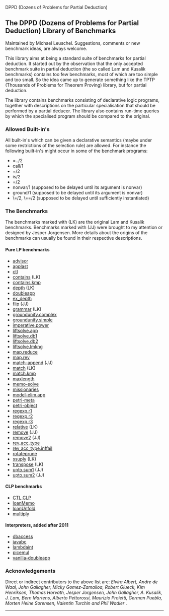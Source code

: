 DPPD (Dozens of Problems for Partial Deduction)

The DPPD (Dozens of Problems for Partial Deduction) Library of Benchmarks
-------------------------------------------------------------------------

Maintained by Michael Leuschel. Suggestions, comments or new benchmark ideas, are always welcome.

This library aims at being a standard suite of benchmarks for partial deduction. It started out by the observation that the only accepted benchmark suite in partial deduction (the so called Lam and Kusalik benchmarks) contains too few benchmarks, most of which are too simple and too small. So the idea came up to generate something like the TPTP (Thousands of Problems for Theorem Proving) library, but for partial deduction.

The library contains benchmarks consisting of declarative logic programs, together with descriptions on the particular specialisation that should be performed by a partial deducer. The library also contains run-time queries by which the specialised program should be compared to the original.

### Allowed Built-in's

All built-in's which can be given a declarative semantics (maybe under some restrictions of the selection rule) are allowed. For instance the following built-in's might occur in some of the benchmark programs:

*   =../2
*   call/1
*   =/2
*   is/2
*   =/2
*   nonvar/1 (supposed to be delayed until its argument is nonvar)
*   ground/1 (supposed to be delayed until its argument is nonvar)
*   \\=/2, \\==/2 (supposed to be delayed until sufficiently instantiated)

### The Benchmarks

The benchmarks marked with (LK) are the original Lam and Kusalik benchmarks. Benchmarks marked with (JJ) were brought to my attention or designed by Jesper Jorgensen. More details about the origins of the benchmarks can usually be found in their respective descriptions.

#### Pure LP benchmarks

*   [advisor](dppd/advisor.md)
*   [applast](dppd/applast.md)
*   [ctl](dppd/ctl.html)
*   [contains](dppd/contains.lam.html) (LK)
*   [contains.kmp](dppd/contains.kmp.html)
*   [depth](dppd/depth.html) (LK)
*   [doubleapp](dppd/doubleapp.html)
*   [ex_depth](dppd/ex_depth.html)
*   [flip](dppd/flip.html) (JJ)
*   [grammar](dppd/grammar.html) (LK)
*   [groundunify.complex](dppd/groundunify.complex.html)
*   [groundunify.simple](dppd/groundunify.simple.html)
*   [imperative.power](dppd/imperative-solve.power.html)
*   [liftsolve.app](dppd/liftsolve.app.html)
*   [liftsolve.db1](dppd/liftsolve.db1.html)
*   [liftsolve.db2](dppd/liftsolve.db2.html)
*   [liftsolve.lmkng](dppd/liftsolve.lmkng.html)
*   [map.reduce](dppd/map.reduce.html)
*   [map.rev](dppd/map.rev.html)
*   [match-append](dppd/match-append.html) (JJ)
*   [match](dppd/match.html) (LK)
*   [match.kmp](dppd/match.kmp.html)
*   [maxlength](dppd/maxlength.html)
*   [memo-solve](dppd/memo-solve.html)
*   [missionaries](dppd/missionaries.html)
*   [model-elim.app](dppd/model_elim.html)
*   [petri-meta](dppd/petri-meta.html)
*   [petri-object](dppd/petri-object.html)
*   [regexp.r1](dppd/regexp.r1.html)
*   [regexp.r2](dppd/regexp.r2.html)
*   [regexp.r3](dppd/regexp.r3.html)
*   [relative](dppd/relative.html) (LK)
*   [remove](dppd/remove.html) (JJ)
*   [remove2](dppd/remove2.html) (JJ)
*   [rev\_acc\_type](dppd/rev_acc_type.html)
*   [rev\_acc\_type.inffail](dppd/rev_acc_type.inffail.html)
*   [rotateprune](dppd/rotateprune.html)
*   [ssuply](dppd/ssuply.html) (LK)
*   [transpose](dppd/transpose.html) (LK)
*   [upto.sum1](dppd/upto.sum1.html) (JJ)
*   [upto.sum2](dppd/upto.sum2.html) (JJ)

#### CLP benchmarks

*   [CTL CLP](dppd/ctlclp.html)
*   [loanMemo](dppd/loanMemo.html)
*   [loanUnfold](dppd/loanUnfold.html)
*   [multiply](dppd/multiply.html)

#### Interpreters, added after 2011

*   [dbaccess](dppd/dbaccess.html)
*   [javabc](dppd/javabc.html)
*   [lambdaint](dppd/lambdaint.html)
*   [picemul](dppd/picemul.html)
*   [vanilla-doubleapp](dppd/vanilla-doubleapp.html)

### Acknowledgements

Direct or indirect contributors to the above list are: _Elvira Albert, Andre de Waal, John Gallagher, Micky Gomez-Zamalloa, Robert Glueck, Kim Henriksen, Thomas Horvath, Jesper Jorgensen, John Gallagher, A. Kusalik, J. Lam, Bern Martens, Alberto Pettorossi, Maurizio Proietti, German Puebla, Morten Heine Sorensen, Valentin Turchin and Phil Wadler_ .

* * *